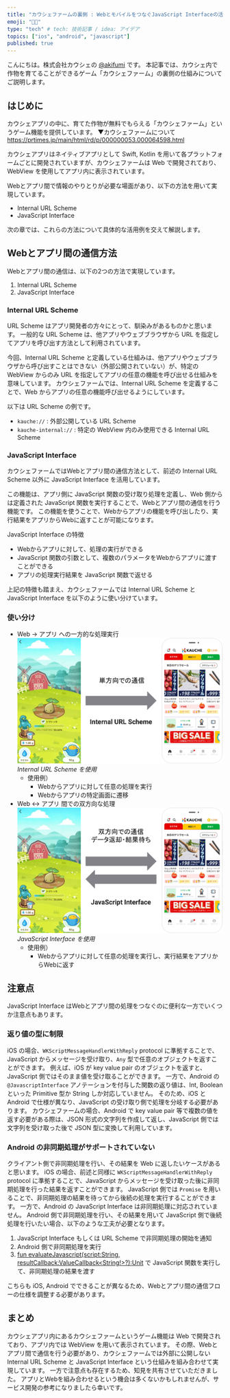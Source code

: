 ```yaml
---
title: "カウシェファームの裏側 : WebとモバイルをつなぐJavaScript Interfaceの活用例"
emoji: "🧑‍🌾"
type: "tech" # tech: 技術記事 / idea: アイデア
topics: ["ios", "android", "javascript"]
published: true
---
```


こんにちは。株式会社カウシェの [@akifumi](https://x.com/akifumifukaya) です。
本記事では、カウシェ内で作物を育てることができるゲーム「カウシェファーム」の裏側の仕組みについてご説明します。

## はじめに

カウシェアプリの中に、育てた作物が無料でもらえる「カウシェファーム」というゲーム機能を提供しています。
▼カウシェファームについて
https://prtimes.jp/main/html/rd/p/000000053.000064598.html

カウシェアプリはネイティブアプリとして Swift, Kotlin を用いて各プラットフォームごとに開発されていますが、カウシェファームは Web で開発されており、WebView を使用してアプリ内に表示されています。

Webとアプリ間で情報のやりとりが必要な場面があり、以下の方法を用いて実現しています。
- Internal URL Scheme
- JavaScript Interface

次の章では、これらの方法について具体的な活用例を交えて解説します。

## Webとアプリ間の通信方法

Webとアプリ間の通信は、以下の2つの方法で実現しています。
1. Internal URL Scheme
2. JavaScript Interface

### Internal URL Scheme

URL Scheme はアプリ開発者の方々にとって、馴染みがあるものかと思います。
一般的な URL Scheme は、他アプリやウェブブラウザから URL を指定してアプリを呼び出す方法として利用されています。

今回、Internal URL Scheme と定義している仕組みは、他アプリやウェブブラウザから呼び出すことはできない（外部公開されていない）が、特定の WebView からのみ URL を指定してアプリの任意の機能を呼び出せる仕組みを意味しています。
カウシェファームでは、Internal URL Scheme を定義することで、Web からアプリの任意の機能呼び出せるようにしています。

以下は URL Scheme の例です。
- `kauche://` : 外部公開している URL Scheme
- `kauche-internal://` : 特定の WebView 内のみ使用できる Internal URL Scheme

### JavaScript Interface

カウシェファームではWebとアプリ間の通信方法として、前述の Internal URL Scheme 以外に JavaScript Interface を活用しています。

この機能は、アプリ側に JavaScript 関数の受け取り処理を定義し、Web 側からは定義された JavaScript 関数を実行することで、Webとアプリ間の通信を行う機能です。
この機能を使うことで、Webからアプリの機能を呼び出したり、実行結果をアプリからWebに返すことが可能になります。

JavaScript Interface の特徴
- Webからアプリに対して、処理の実行ができる
- JavaScript 関数の引数として、複数のパラメータをWebからアプリに渡すことができる
- アプリの処理実行結果を JavaScript 関数で返せる

上記の特徴も踏まえ、カウシェファームでは Internal URL Scheme と JavaScript Interface を以下のように使い分けています。

### 使い分け
- Web → アプリ への一方的な処理実行
    ![](/images/20241201_kauche_farm_webview_tips/2024-12-01_8.10.09.png)
    *Internal URL Scheme を使用*
    - 使用例）
        - Webからアプリに対して任意の処理を実行
        - Webからアプリの特定画面に遷移
- Web ↔ アプリ 間での双方向な処理
    ![](/images/20241201_kauche_farm_webview_tips/2024-12-01_8.12.06.png)
    *JavaScript Interface を使用*
    - 使用例）
        - Webからアプリに対して任意の処理を実行し、実行結果をアプリからWebに返す

## 注意点

JavaScript Interface はWebとアプリ間の処理をつなぐのに便利な一方でいくつか注意点もあります。

### 返り値の型に制限

iOS の場合、`WKScriptMessageHandlerWithReply` protocol に準拠することで、JavaScript からメッセージを受け取り、`Any` 型で任意のオブジェクトを返すことができます。
例えば、iOS が key value pair のオブジェクトを返すと、JavaScript 側ではそのまま値を受け取ることができます。
一方で、Android の `@JavascriptInterface` アノテーションを付与した関数の返り値は、Int, Boolean といった Primitive 型か String しか対応していません。
そのため、iOS と Android で仕様が異なり、JavaScript の受け取り側で処理を分岐する必要があります。
カウシェファームの場合、Android で key value pair 等で複数の値を返す必要がある際は、JSON 形式の文字列を作成して返し、JavaScript 側では文字列を受け取った後で JSON 型に変換して利用しています。

### Android の非同期処理がサポートされていない

クライアント側で非同期処理を行い、その結果を Web に返したいケースがあると思います。
iOS の場合、前述と同様に `WKScriptMessageHandlerWithReply` protocol に準拠することで、JavaScript からメッセージを受け取った後に非同期処理を行った結果を返すことができます。
JavaScript 側では `Promise` を用いることで、非同期処理の結果を待ってから後続の処理を実行することができます。
一方で、Android の JavaScript Interface は非同期処理に対応されていません。
Android 側で非同期処理を行い、その結果を用いて JavaScript 側で後続処理を行いたい場合、以下のような工夫が必要となります。

1. JavaScript Interface もしくは URL Scheme で非同期処理の開始を通知
2. Android 側で非同期処理を実行
3. [fun evaluateJavascript(script:String, resultCallback:ValueCallback<String!>?):Unit](https://developer.android.com/reference/kotlin/android/webkit/WebView#evaluatejavascript) で JavaScript 関数を実行して、非同期処理の結果を渡す

こちらも iOS, Android でできることが異なるため、Webとアプリ間の通信フローの仕様を調整する必要があります。

## まとめ

カウシェアプリ内にあるカウシェファームというゲーム機能は Web で開発されており、アプリ内では WebView を用いて表示されています。
その際、Webとアプリ間で通信を行う必要があり、カウシェファームでは外部に公開しない Internal URL Scheme と JavaScript Interface という仕組みを組み合わせて実現しています。
一方で注意点も存在するため、知見を共有させていただきました。
アプリとWebを組み合わせるという機会は多くないかもしれませんが、サービス開発の参考になりましたら幸いです。

